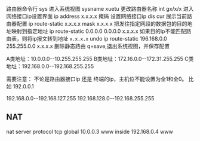 路由器命令行
sys   进入系统视图
sysname xuetu 更改路由器名称
int gx/x/x 进入网络接口ip设置界面
ip address  x.x.x.x 掩码  设置网络接口ip
dis cur 展示当前路由器配置
ip route-static x.x.x.x mask x.x.x.x  把发往指定网段的数据包的目的地址映射到指定地址
ip route-static 0.0.0.0 0.0.0.0 x.x.x.x 如果目的ip不能匹配路由表，则将ip报文转到地址 `x.x.x.x`
undo ip route-static 196.168.0.0 255.255.0.0 x.x.x.x 删除静态路由
q+save,退出系统视图，并保存配置


A类地址：10.0.0.0--10.255.255.255
B类地址：172.16.0.0--172.31.255.255
C类地址：192.168.0.0--192.168.255.255

需要注意： 不论是路由器接口ip 还是 终端的ip，主机位不能设置为全1和全0。 比如 192.0.0.1


192.168.0.0--192.168.127.255
192.168.128.0--192.168.255.255


## NAT


nat server protocol tcp global 10.0.0.3 www inside 192.168.0.4 www